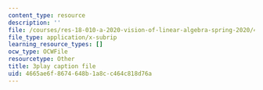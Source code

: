 ```yaml
---
content_type: resource
description: ''
file: /courses/res-18-010-a-2020-vision-of-linear-algebra-spring-2020/4665ae6f8674648b1a8cc464c818d76a_GyC3gl6weYo.srt
file_type: application/x-subrip
learning_resource_types: []
ocw_type: OCWFile
resourcetype: Other
title: 3play caption file
uid: 4665ae6f-8674-648b-1a8c-c464c818d76a
---
```

